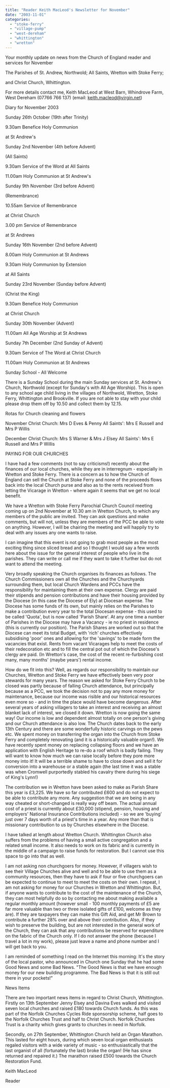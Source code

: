 ```yaml
---
title: "Reader Keith MacLeod's Newsletter for November"
date: "2003-11-01"
categories: 
  - "stoke-ferry"
  - "village-pump"
  - "west-dereham"
  - "whittington"
  - "wretton"
---
```


Your monthly update on news from the Church of England reader and services for November

The Parishes of St. Andrew, Northwold; All Saints, Wretton with Stoke Ferry;

and Christ Church, Whittington.

For more details contact me, Keith MacLeod at West Barn, Whindrove Farm, West Dereham (07766 766 137) (email: keith.macleod@virgin.net)

Diary for November 2003

Sunday 26th October (19th after Trinity)

9.30am Benefice Holy Communion

at St Andrew's

Sunday 2nd November (4th before Advent)

(All Saints)

9.30am Service of the Word at All Saints

11.00am Holy Communion at St Andrew's

Sunday 9th November (3rd before Advent)

(Remembrance)

10.55am Service of Remembrance

at Christ Church

3.00 pm Service of Remembrance

at St Andrews

Sunday 16th November (2nd before Advent)

8.00am Holy Communion at St Andrews

9.30am Holy Communion by Extension

at All Saints

Sunday 23rd November (Sunday before Advent)

(Christ the King)

9.30am Benefice Holy Communion

at Christ Church

Sunday 30th November (Advent)

11.00am All Age Worship at St Andrews

Sunday 7th December (2nd Sunday of Advent)

9.30am Service of The Word at Christ Church

11.00am Holy Communion at St Andrews

Sunday School - All Welcome

There is a Sunday School during the main Sunday services at St. Andrew's Church, Northwold (except for Sunday's with All Age Worship). This is open to any school age child living in the villages of Northwold, Wretton, Stoke Ferry, Whittington and Brookville. If you are not able to stay with your child please drop them off by 10.50 and collect them by 12.15.

Rotas for Church cleaning and flowers

November Christ Church: Mrs D Eves & Penny All Saints': Mrs E Russell and Mrs P Willis

December Christ Church: Mrs S Warner & Mrs J Elsey All Saints': Mrs E Russell and Mrs P Willis

PAYING FOR OUR CHURCHES

I have had a few comments (not to say criticisms!) recently about the finances of our local churches, while they are in interregnum - especially in Wretton and Stoke Ferry. There is a concern as to how the Church of England can sell the Church at Stoke Ferry and none of the proceeds flows back into the local Church purse and also as to the rents received from letting the Vicarage in Wretton - where again it seems that we get no local benefit.

We have a Wretton with Stoke Ferry Parochial Church Council meeting coming up on 2nd November at 10.30 am in Wretton Church, to which any members of the public are invited. They can ask questions and make comments, but will not, unless they are members of the PCC be able to vote on anything. However, I will be chairing the meeting and will happily try to deal with any issues any one wants to raise.

I can imagine that this event is not going to grab most people as the most exciting thing since sliced bread and so I thought I would say a few words here about the issue for the general interest of people who live in the parishes. They can write or call me if they want to take it further but do not want to attend the meeting.

Very broadly speaking the Church organises its finances as follows. The Church Commissioners own all the Churches and the Churchyards surrounding them, but local Church Wardens and PCCs have the responsibility for maintaining them at their own expense. Clergy are paid their stipends and pension contributions and have their housing provided by the Diocese (in this case the Diocese of Ely) at Diocesan expense. The Diocese has some funds of its own, but mainly relies on the Parishes to make a contribution every year to the total Diocesan expense - this used to be called 'Quota', but is now called 'Parish Share'. At any one time a number of Parishes in the Diocese may have a Vacancy - ie no priest in residence (this is currently our position). The Parish Shares are worked out so that the Diocese can meet its total Budget, with 'rich' churches effectively subsidising 'poor' ones and allowing for the 'savings' to be made form the vacancies that exist. Rents from vacant Vicarages help to meet the costs of their redecoration etc and to fill the central pot out of which the Diocese's clergy are paid. (In Wretton's case, the cost of the recent re-furbishing cost many, many months' (maybe years') rental income.

How do we fit into this? Well, as regards our responsibility to maintain our Churches, Wretton and Stoke Ferry we have effectively been very poor stewards for many years. The reason we asked for Stoke Ferry Church to be closed was partly because of falling Church attendance, but principally because as a PCC, we took the decision not to pay any more money for maintenance, because our income was risible and our historical resources even more so - and in time the place would have become dangerous. After several years of asking villagers to take an interest and receiving an almost blanket lack of interest, we closed it down. Wretton is now going the same way! Our income is low and dependent almost totally on one person's giving and our Church attendance is also low. The Church dates back to the early 13th Century and there are some wonderfully historic carvings on the pews etc. We spent money on transferring the organ into the Church from Stoke Ferry and completely renovating (and it is a historically valuable organ!). We have recently spent money on replacing collapsing floors and we have an application with English Heritage to re-do a roof which is badly failing. They will want to know how much we can raise locally before they pore more money into it! It will be a terrible shame to have to close down and sell it for conversion into a warehouse or a stable again (the last time it was a stable was when Cromwell purportedly stabled his cavalry there during his siege of King's Lynn!)

The contribution we in Wretton have been asked to make as Parish Share this year is £3,225. We have so far contributed £600 and do not expect to be able to contribute any more. Any suggestion that we are being in any way cheated or short-changed is really way off beam. The actual annual cost of a priest is currently about £30,000 (stipend, pension, housing and employers' National Insurance Contributions included) - so we are 'buying' just over 7 days worth of a priest's time in a year. Any more than that is missionary contribution to us by Churches elsewhere in the Diocese.

I have talked at length about Wretton Church. Whittington Church also suffers from the problems of having a small active congregation and a related small income. It also needs to work on its fabric and is currently in the middle of a campaign to raise funds for restoration. But I cannot use this space to go into that as well.

I am not asking non churchgoers for money. However, if villagers wish to see their Village Churches alive and well and to be able to use them as a community resources, then they have to ask if four or five churchgoers can be expected to continue to meet to meet the costs on their own. I repeat, I am not asking for money for our Churches in Wretton and Whittington. But, if anyone wants to contribute to the cost of the maintenance of the Church, they can most helpfully do so by contacting me about making available a regular monthly amount (however small - 100 monthly payments of £5 are far more valuable than two or three isolated gifts of £100, welcome as they are). If they are taxpayers they can make this Gift Aid, and get Mr Brown to contribute a further 28% over and above their contribution. Also, if they wish to preserve the building, but are not interested in the general work of the Church, they can ask that any contributions be reserved for expenditure on the fabric of the Church only. If I do not answer the phone (because I travel a lot in my work), please just leave a name and phone number and I will get back to you.

I am reminded of something I read on the Internet this morning: It's the story of the local pastor, who announced in Church one Sunday that he had some Good News and some Bad News. "The Good News is that we have enough money for our new building programme. The Bad News is that it is still out there in your pockets!"

News Items

There are two important news items in regard to Christ Church, Whittington. Firstly on 13th September Jenny Elsey and Davina Eves walked and visited seven local churches and raised £180 towards Church funds. As this was part of the Norfolk Churches Cycles Ride sponsorship scheme, half goes to the Norfolk Churches Trust and half to Christ Church. Norfolk Churches Trust is a charity which gives grants to churches in need in Norfolk.

Secondly, on 27th September, Whittington Church held an Organ Marathon. This lasted for eight hours, during which seven local organ enthusiasts regaled visitors with a wide variety of music - so enthusiastically that the last organist of all (fortunately the last) broke the organ! (He has since returned and repaired it.) The marathon raised £500 towards the Church Restoration Fund.

Keith MacLeod

Reader
